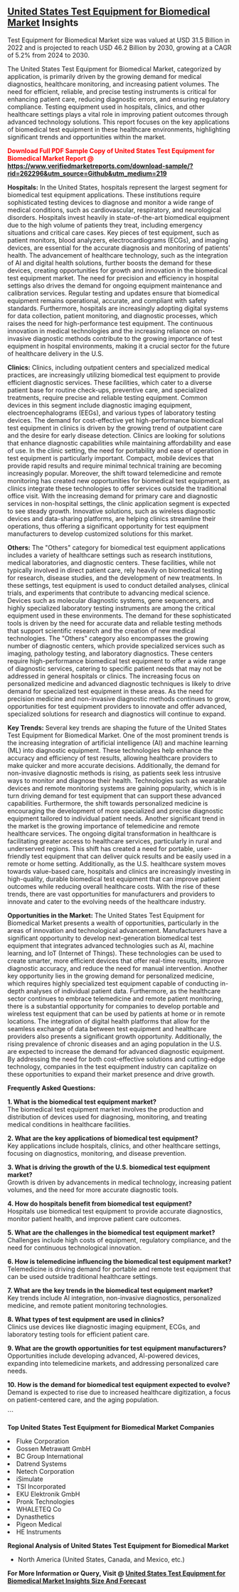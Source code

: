<h2><a href="https://www.verifiedmarketreports.com/download-sample/?rid=262296&amp;utm_source=Github&amp;utm_medium=219" target="_blank">United States Test Equipment for Biomedical Market</a> Insights</h2><p>Test Equipment for Biomedical Market size was valued at USD 31.5 Billion in 2022 and is projected to reach USD 46.2 Billion by 2030, growing at a CAGR of 5.2% from 2024 to 2030.</p><p> <p>The United States Test Equipment for Biomedical Market, categorized by application, is primarily driven by the growing demand for medical diagnostics, healthcare monitoring, and increasing patient volumes. The need for efficient, reliable, and precise testing instruments is critical for enhancing patient care, reducing diagnostic errors, and ensuring regulatory compliance. Testing equipment used in hospitals, clinics, and other healthcare settings plays a vital role in improving patient outcomes through advanced technology solutions. This report focuses on the key applications of biomedical test equipment in these healthcare environments, highlighting significant trends and opportunities within the market.</p> <p><strong><p><span class=""><span style="color: #ff0000;"><strong>Download Full PDF Sample Copy of United States Test Equipment for Biomedical Market Report</strong> @ </span><a href="https://www.verifiedmarketreports.com/download-sample/?rid=262296&amp;utm_source=Github&amp;utm_medium=219" target="_blank">https://www.verifiedmarketreports.com/download-sample/?rid=262296&amp;utm_source=Github&amp;utm_medium=219</a></span></p></strong></p> <p><strong>Hospitals:</strong> In the United States, hospitals represent the largest segment for biomedical test equipment applications. These institutions require sophisticated testing devices to diagnose and monitor a wide range of medical conditions, such as cardiovascular, respiratory, and neurological disorders. Hospitals invest heavily in state-of-the-art biomedical equipment due to the high volume of patients they treat, including emergency situations and critical care cases. Key pieces of test equipment, such as patient monitors, blood analyzers, electrocardiograms (ECGs), and imaging devices, are essential for the accurate diagnosis and monitoring of patients' health. The advancement of healthcare technology, such as the integration of AI and digital health solutions, further boosts the demand for these devices, creating opportunities for growth and innovation in the biomedical test equipment market. The need for precision and efficiency in hospital settings also drives the demand for ongoing equipment maintenance and calibration services. Regular testing and updates ensure that biomedical equipment remains operational, accurate, and compliant with safety standards. Furthermore, hospitals are increasingly adopting digital systems for data collection, patient monitoring, and diagnostic processes, which raises the need for high-performance test equipment. The continuous innovation in medical technologies and the increasing reliance on non-invasive diagnostic methods contribute to the growing importance of test equipment in hospital environments, making it a crucial sector for the future of healthcare delivery in the U.S. <p><strong>Clinics:</strong> Clinics, including outpatient centers and specialized medical practices, are increasingly utilizing biomedical test equipment to provide efficient diagnostic services. These facilities, which cater to a diverse patient base for routine check-ups, preventive care, and specialized treatments, require precise and reliable testing equipment. Common devices in this segment include diagnostic imaging equipment, electroencephalograms (EEGs), and various types of laboratory testing devices. The demand for cost-effective yet high-performance biomedical test equipment in clinics is driven by the growing trend of outpatient care and the desire for early disease detection. Clinics are looking for solutions that enhance diagnostic capabilities while maintaining affordability and ease of use. In the clinic setting, the need for portability and ease of operation in test equipment is particularly important. Compact, mobile devices that provide rapid results and require minimal technical training are becoming increasingly popular. Moreover, the shift toward telemedicine and remote monitoring has created new opportunities for biomedical test equipment, as clinics integrate these technologies to offer services outside the traditional office visit. With the increasing demand for primary care and diagnostic services in non-hospital settings, the clinic application segment is expected to see steady growth. Innovative solutions, such as wireless diagnostic devices and data-sharing platforms, are helping clinics streamline their operations, thus offering a significant opportunity for test equipment manufacturers to develop customized solutions for this market. <p><strong>Others:</strong> The "Others" category for biomedical test equipment applications includes a variety of healthcare settings such as research institutions, medical laboratories, and diagnostic centers. These facilities, while not typically involved in direct patient care, rely heavily on biomedical testing for research, disease studies, and the development of new treatments. In these settings, test equipment is used to conduct detailed analyses, clinical trials, and experiments that contribute to advancing medical science. Devices such as molecular diagnostic systems, gene sequencers, and highly specialized laboratory testing instruments are among the critical equipment used in these environments. The demand for these sophisticated tools is driven by the need for accurate data and reliable testing methods that support scientific research and the creation of new medical technologies. The "Others" category also encompasses the growing number of diagnostic centers, which provide specialized services such as imaging, pathology testing, and laboratory diagnostics. These centers require high-performance biomedical test equipment to offer a wide range of diagnostic services, catering to specific patient needs that may not be addressed in general hospitals or clinics. The increasing focus on personalized medicine and advanced diagnostic techniques is likely to drive demand for specialized test equipment in these areas. As the need for precision medicine and non-invasive diagnostic methods continues to grow, opportunities for test equipment providers to innovate and offer advanced, specialized solutions for research and diagnostics will continue to expand. <p><strong>Key Trends:</strong> Several key trends are shaping the future of the United States Test Equipment for Biomedical Market. One of the most prominent trends is the increasing integration of artificial intelligence (AI) and machine learning (ML) into diagnostic equipment. These technologies help enhance the accuracy and efficiency of test results, allowing healthcare providers to make quicker and more accurate decisions. Additionally, the demand for non-invasive diagnostic methods is rising, as patients seek less intrusive ways to monitor and diagnose their health. Technologies such as wearable devices and remote monitoring systems are gaining popularity, which is in turn driving demand for test equipment that can support these advanced capabilities. Furthermore, the shift towards personalized medicine is encouraging the development of more specialized and precise diagnostic equipment tailored to individual patient needs. Another significant trend in the market is the growing importance of telemedicine and remote healthcare services. The ongoing digital transformation in healthcare is facilitating greater access to healthcare services, particularly in rural and underserved regions. This shift has created a need for portable, user-friendly test equipment that can deliver quick results and be easily used in a remote or home setting. Additionally, as the U.S. healthcare system moves towards value-based care, hospitals and clinics are increasingly investing in high-quality, durable biomedical test equipment that can improve patient outcomes while reducing overall healthcare costs. With the rise of these trends, there are vast opportunities for manufacturers and providers to innovate and cater to the evolving needs of the healthcare industry. <p><strong>Opportunities in the Market:</strong> The United States Test Equipment for Biomedical Market presents a wealth of opportunities, particularly in the areas of innovation and technological advancement. Manufacturers have a significant opportunity to develop next-generation biomedical test equipment that integrates advanced technologies such as AI, machine learning, and IoT (Internet of Things). These technologies can be used to create smarter, more efficient devices that offer real-time results, improve diagnostic accuracy, and reduce the need for manual intervention. Another key opportunity lies in the growing demand for personalized medicine, which requires highly specialized test equipment capable of conducting in-depth analyses of individual patient data. Furthermore, as the healthcare sector continues to embrace telemedicine and remote patient monitoring, there is a substantial opportunity for companies to develop portable and wireless test equipment that can be used by patients at home or in remote locations. The integration of digital health platforms that allow for the seamless exchange of data between test equipment and healthcare providers also presents a significant growth opportunity. Additionally, the rising prevalence of chronic diseases and an aging population in the U.S. are expected to increase the demand for advanced diagnostic equipment. By addressing the need for both cost-effective solutions and cutting-edge technology, companies in the test equipment industry can capitalize on these opportunities to expand their market presence and drive growth. <p><strong>Frequently Asked Questions:</strong></p> <p><strong>1. What is the biomedical test equipment market?</strong><br>The biomedical test equipment market involves the production and distribution of devices used for diagnosing, monitoring, and treating medical conditions in healthcare facilities.</p> <p><strong>2. What are the key applications of biomedical test equipment?</strong><br>Key applications include hospitals, clinics, and other healthcare settings, focusing on diagnostics, monitoring, and disease prevention.</p> <p><strong>3. What is driving the growth of the U.S. biomedical test equipment market?</strong><br>Growth is driven by advancements in medical technology, increasing patient volumes, and the need for more accurate diagnostic tools.</p> <p><strong>4. How do hospitals benefit from biomedical test equipment?</strong><br>Hospitals use biomedical test equipment to provide accurate diagnostics, monitor patient health, and improve patient care outcomes.</p> <p><strong>5. What are the challenges in the biomedical test equipment market?</strong><br>Challenges include high costs of equipment, regulatory compliance, and the need for continuous technological innovation.</p> <p><strong>6. How is telemedicine influencing the biomedical test equipment market?</strong><br>Telemedicine is driving demand for portable and remote test equipment that can be used outside traditional healthcare settings.</p> <p><strong>7. What are the key trends in the biomedical test equipment market?</strong><br>Key trends include AI integration, non-invasive diagnostics, personalized medicine, and remote patient monitoring technologies.</p> <p><strong>8. What types of test equipment are used in clinics?</strong><br>Clinics use devices like diagnostic imaging equipment, ECGs, and laboratory testing tools for efficient patient care.</p> <p><strong>9. What are the growth opportunities for test equipment manufacturers?</strong><br>Opportunities include developing advanced, AI-powered devices, expanding into telemedicine markets, and addressing personalized care needs.</p> <p><strong>10. How is the demand for biomedical test equipment expected to evolve?</strong><br>Demand is expected to rise due to increased healthcare digitization, a focus on patient-centered care, and the aging population.</p> ```</p><p><strong>Top United States Test Equipment for Biomedical Market Companies</strong></p><div data-test-id=""><p><li>Fluke Corporation</li><li> Gossen Metrawatt GmbH</li><li> BC Group International</li><li> Datrend Systems</li><li> Netech Corporation</li><li> iSimulate</li><li> TSI Incorporated</li><li> EKU Elektronik GmbH</li><li> Pronk Technologies</li><li> WHALETEQ Co</li><li> Dynasthetics</li><li> Pigeon Medical</li><li> HE Instruments</li></p><div><strong>Regional Analysis of&nbsp;United States Test Equipment for Biomedical Market</strong></div><ul><li dir="ltr"><p dir="ltr">North America&nbsp;(United States, Canada, and Mexico, etc.)</p></li></ul><p><strong>For More Information or Query, Visit @&nbsp;</strong><strong><a href="https://www.verifiedmarketreports.com/product/test-equipment-for-biomedical-market/?utm_source=Github&amp;utm_medium=219" target="_blank">United States Test Equipment for Biomedical Market Insights Size And Forecast</a></strong></p></div>
